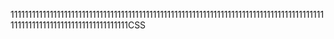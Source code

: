 1111111111111111111111111111111111111111111111111111111111111111111111111111111111111111111111111111111111111111111111111CSS

